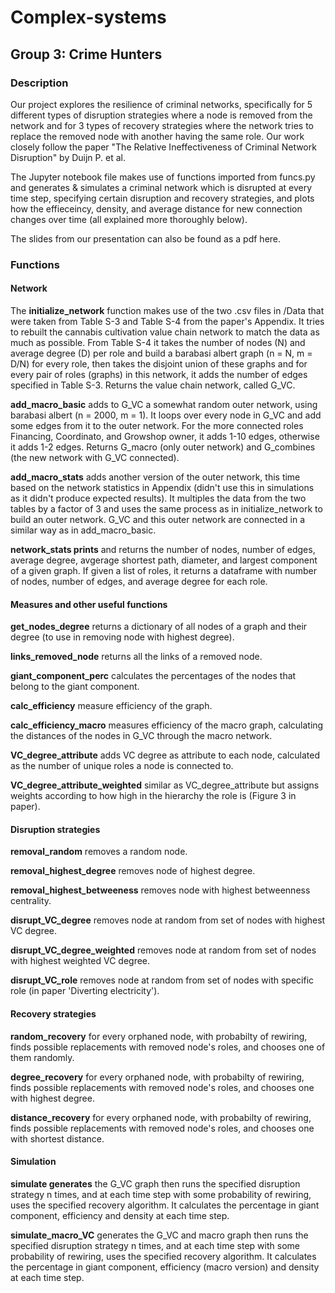 # Complex-systems

## Group 3: Crime Hunters

### Description

Our project explores the resilience of criminal networks, specifically for 5 different types of disruption strategies where a node is removed from the network and for 3 types of recovery strategies where the network tries to replace the removed node with another having the same role. Our work closely follow the paper "The Relative Ineffectiveness of Criminal Network Disruption" by Duijn P. et al. 

The Jupyter notebook file makes use of functions imported from funcs.py and generates & simulates a criminal network which is disrupted at every time step, specifying certain disruption and recovery strategies, and plots how the effieceincy, density, and average distance for new connection changes over time (all explained more thoroughly below). 

The slides from our presentation can also be found as a pdf here.

### Functions

#### Network

The **initialize_network** function makes use of the two .csv files in /Data that were taken from Table S-3 and Table S-4 from the paper's Appendix. It tries to rebuilt the cannabis cultivation value chain network to match the data as much as possible. From Table S-4 it takes the number of nodes (N) and average degree (D) per role and build a barabasi albert graph (n = N, m = D/N) for every role, then takes the disjoint union of these graphs and for every pair of roles (graphs) in this network, it adds the number of edges specified in Table S-3. Returns the value chain network, called G_VC.

**add_macro_basic** adds to G_VC a somewhat random outer network, using barabasi albert (n = 2000, m = 1). It loops over every node in G_VC and add some edges from it to the outer network. For the more connected roles Financing, Coordinato, and Growshop owner, it adds 1-10 edges, otherwise it adds 1-2 edges. Returns G_macro (only outer network) and G_combines (the new network with G_VC connected).

**add_macro_stats** adds another version of the outer network, this time based on the network statistics in Appendix (didn't use this in simulations as it didn't produce expected results). It multiples the data from the two tables by a factor of 3 and uses the same process as in initialize_network to build an outer network. G_VC and this outer network are connected in a similar way as in add_macro_basic.

**network_stats prints** and returns the number of nodes, number of edges, average degree, avgerage shortest path, diameter, and largest component of a given graph. If given a list of roles, it returns a dataframe with number of nodes, number of edges, and average degree for each role.

#### Measures and other useful functions

**get_nodes_degree** returns a dictionary of all nodes of a graph and their degree (to use in removing node with highest degree).

**links_removed_node** returns all the links of a removed node.

**giant_component_perc** calculates the percentages of the nodes that belong to the giant component.

**calc_efficiency** measure efficiency of the graph.

**calc_efficiency_macro** measures efficiency of the macro graph, calculating the distances of the nodes in G_VC through the macro network.

**VC_degree_attribute** adds VC degree as attribute to each node, calculated as the number of unique roles a node is connected to.

**VC_degree_attribute_weighted** similar as VC_degree_attribute but assigns weights according to how high in the hierarchy the role is (Figure 3 in paper).

#### Disruption strategies

**removal_random** removes a random node.

**removal_highest_degree** removes node of highest degree.

**removal_highest_betweeness** removes node with highest betweenness centrality.

**disrupt_VC_degree** removes node at random from set of nodes with highest VC degree.

**disrupt_VC_degree_weighted** removes node at random from set of nodes with highest weighted VC degree.

**disrupt_VC_role** removes node at random from set of nodes with specific role (in paper 'Diverting electricity').

#### Recovery strategies

**random_recovery** for every orphaned node, with probabilty of rewiring, finds possible replacements with removed node's roles, and chooses one of them randomly.

**degree_recovery** for every orphaned node, with probabilty of rewiring, finds possible replacements with removed node's roles, and chooses one with highest degree.

**distance_recovery** for every orphaned node, with probabilty of rewiring, finds possible replacements with removed node's roles, and chooses one with shortest distance.

#### Simulation

**simulate generates** the G_VC graph then runs the specified disruption strategy n times, and at each time step with some probability of rewiring, uses the specified recovery algorithm. It calculates the percentage in giant component, efficiency and density at each time step.

**simulate_macro_VC** generates the G_VC and macro graph then runs the specified disruption strategy n times, and at each time step with some probability of rewiring, uses the specified recovery algorithm. It calculates the percentage in giant component, efficiency (macro version) and density at each time step.
